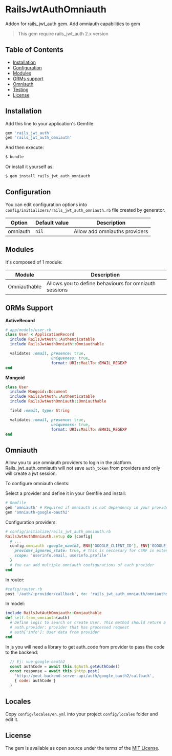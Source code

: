 # RailsJwtAuthOmniauth

Addon for rails_jwt_auth gem. Add omniauth capabilities to gem

> This gem require rails_jwt_auth 2.x version

## Table of Contents

- [Installation](#installation)
- [Configuration](#configuration)
- [Modules](#modules)
- [ORMs support](#orms-support)
- [Omniauth](#omniauth)
- [Testing](#testing-rspec)
- [License](#license)

## Installation

Add this line to your application's Gemfile:

```ruby
gem 'rails_jwt_auth'
gem 'rails_jwt_auth_omniauth'
```

And then execute:

```bash
$ bundle
```

Or install it yourself as:

```bash
$ gem install rails_jwt_auth_omniauth
```

## Configuration

You can edit configuration options into `config/initializers/rails_jwt_auth_omniauth.rb` file created by generator.

| Option                                    | Default value              | Description                                                            |
| ----------------------------------        | ----------------           | ---------------------------------------------------------------------- |
| omniauth                                  | `nil`                      | Allow add omniauths providers                                          |

## Modules

It's composed of 1 module:

| Module        | Description                                                                                                     |
| ------------- | --------------------------------------------------------------------------------------------------------------- |
| Omniauthable  | Allows you to define behaviours for omniauth sessions                                                           |

## ORMs Support

**ActiveRecord**

```ruby
# app/models/user.rb
class User < ApplicationRecord
  include RailsJwtAuth::Authenticatable
  include RailsJwtAuthOmniath::Omniauthable

  validates :email, presence: true,
                    uniqueness: true,
                    format: URI::MailTo::EMAIL_REGEXP
end
```

**Mongoid**

```ruby
class User
  include Mongoid::Document
  include RailsJwtAuth::Authenticatable
  include RailsJwtAuthOmniauth::Omniauthable

  field :email, type: String

  validates :email, presence: true,
                    uniqueness: true,
                    format: URI::MailTo::EMAIL_REGEXP
end
```

## Omniauth

Allow you to use omniauth providers to login in the platform. Rails_jwt_auth_omniauth will not save `auth_token`
from providers and only will create a jwt session.

To configure omniauth clients:

Select a provider and define it in your Gemfile and install:

```ruby
# Gemfile
gem 'omniauth' # Required if omniauth is not dependency in your provider gem
gem 'omniauth-google-oauth2'
```

Configuration providers:

```ruby
# config/initialize/rails_jwt_auth_omniauth.rb
RailsJwtAuthOmniauth.setup do |config|
  # ...
  config.omniauth :google_oauth2, ENV['GOOGLE_CLIENT_ID'], ENV['GOOGLE_CLIENT_SECRET'], {
    provider_ignores_state: true, # this is neccesary for CSRF in extenals requests
    scope: 'userinfo.email, userinfo.profile'
  }
  # You can add multiple omniauth configurations of each provider
end
```

In router:

```ruby
#cofig/router.rb
post '/auth/:provider/callback', to: 'rails_jwt_auth_omniauth/omniauths#callback' # If not use generator
```

In model:

```ruby
include RailsJwtAuthOmniauth::Omniauthable
def self.from_omniauth(auth)
  # Define logic to search or create User. This method should return a user to be logged
  # auth.provider: provider that has processed request
  # auth['info']: User data from provider
end
```

In js you will need a library to get auth_code from provider to pass the code to the backend:

```js
  // Ej: vue-google-oauth2
  const authCode = await this.$gAuth.getAuthCode()
  const response = await this.$http.post(
    'http://yout-backend-server-api/auth/google_oauth2/callback',
    { code: authCode }
  )
```

## Locales

Copy `config/locales/en.yml` into your project `config/locales` folder and edit it.

## License

The gem is available as open source under the terms of the [MIT License](http://opensource.org/licenses/MIT).
